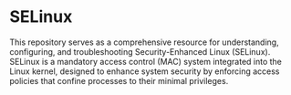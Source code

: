 # SELinux
This repository serves as a comprehensive resource for understanding, configuring, and troubleshooting Security-Enhanced Linux (SELinux). SELinux is a mandatory access control (MAC) system integrated into the Linux kernel, designed to enhance system security by enforcing access policies that confine processes to their minimal privileges.
